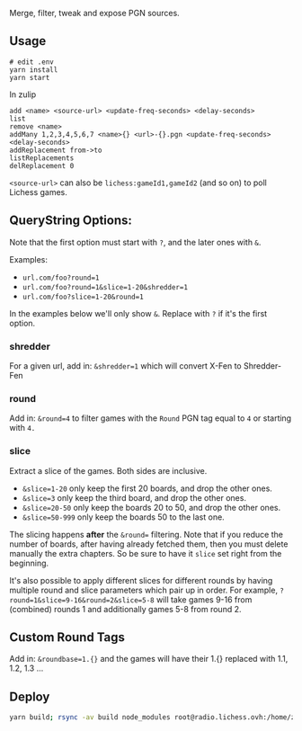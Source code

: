 Merge, filter, tweak and expose PGN sources.

## Usage

```
# edit .env
yarn install
yarn start
```

In zulip

```
add <name> <source-url> <update-freq-seconds> <delay-seconds>
list
remove <name>
addMany 1,2,3,4,5,6,7 <name>{} <url>-{}.pgn <update-freq-seconds> <delay-seconds>
addReplacement from->to
listReplacements
delReplacement 0
```

`<source-url>` can also be `lichess:gameId1,gameId2` (and so on) to poll Lichess games.

## QueryString Options:

Note that the first option must start with `?`, and the later ones with `&`.

Examples:

- `url.com/foo?round=1`
- `url.com/foo?round=1&slice=1-20&shredder=1`
- `url.com/foo?slice=1-20&round=1`

In the examples below we'll only show `&`. Replace with `?` if it's the first option.

### shredder

For a given url, add in: `&shredder=1` which will convert X-Fen to Shredder-Fen

### round

Add in: `&round=4` to filter games with the `Round` PGN tag equal to `4` or starting with `4.`

### slice

Extract a slice of the games. Both sides are inclusive.

- `&slice=1-20` only keep the first 20 boards, and drop the other ones.
- `&slice=3` only keep the third board, and drop the other ones.
- `&slice=20-50` only keep the boards 20 to 50, and drop the other ones.
- `&slice=50-999` only keep the boards 50 to the last one.

The slicing happens **after** the `&round=` filtering.
Note that if you reduce the number of boards, after having already fetched them, then you must delete manually the extra chapters.
So be sure to have it `slice` set right from the beginning.

It's also possible to apply different slices for different rounds by having multiple round and slice parameters which pair up in order. For example, `?round=1&slice=9-16&round=2&slice=5-8` will take games 9-16 from (combined) rounds 1 and additionally games 5-8 from round 2.

## Custom Round Tags

Add in: `&roundbase=1.{}` and the games will have their 1.{}
replaced with 1.1, 1.2, 1.3 ...

## Deploy

```sh
yarn build; rsync -av build node_modules root@radio.lichess.ovh:/home/zulip-pgn-mule/; ssh root@radio.lichess.ovh "systemctl restart zulip-pgn-mule"
```
